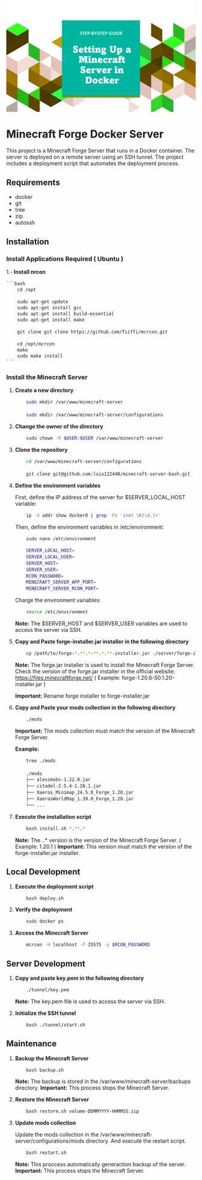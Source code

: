 ![Logo del Projecto](./resources/logo.png)

# Minecraft Forge Docker Server

This project is a Minecraft Forge Server that runs in a Docker container. The server is deployed on a remote server using an SSH tunnel. The project includes a deployment script that automates the deployment process.

## Requirements

- docker
- git
- tree
- zip
- autossh

## Installation

### Install Applications Required ( Ubuntu )

1.- **Install nrcon**

    ```bash
        cd /opt

        sudo apt-get update
        sudo apt-get install gcc 
        sudo apt-get install build-essential
        sudo apt-get install make

        git clone git clone https://github.com/Tiiffi/mcrcon.git

        cd /opt/mcrcon
        make
        sudo make install
    ```

### Install the Minecraft Server

1. **Create a new directory**

    ```bash
        sudo mkdir /var/www/minecraft-server

        sudo mkdir /var/www/minecraft-server/configurations
    ```

2. **Change the owner of the directory**
   
    ```bash
        sudo chown -R $USER:$USER /var/www/minecraft-server
    ```

3. **Clone the repository**
   
    ```bash
        cd /var/www/minecraft-server/configurations

        git clone git@github.com:luis122448/minecraft-server-bash.git
    ```

4. **Define the environment variables**

    First, define the IP address of the server for $SERVER_LOCAL_HOST variable:
    
    ```bash
        ip -4 addr show docker0 | grep -Po 'inet \K[\d.]+' 
    ```

    Then, define the environment variables in /etc/environment:

    ```bash
        sudo nano /etc/environment
    ```

    ```bash
        SERVER_LOCAL_HOST=
        SERVER_LOCAL_USER=
        SERVER_HOST=
        SERVER_USER=
        RCON_PASSWORD=
        MINECRAFT_SERVER_APP_PORT=
        MINECRAFT_SERVER_RCON_PORT=
    ```

    Charge the environment variables:

    ```bash
        source /etc/environment
    ```

    **Note:** The $SERVER_HOST and $SERVER_USER variables are used to access the server via SSH.

5. **Copy and Paste forge-installer.jar installer in the following directory**

    ```bash
        cp /path/to/forge-*.**.*-**.*.**-installer.jar ./server/forge-installer.jar
    ```

    **Note:** The forge.jar installer is used to install the Minecraft Forge Server. Check the version of the forge.jar installer in the official website: https://files.minecraftforge.net/ ( Example: forge-1.20.6-50.1.20-installer.jar )

    **Important:** Rename forge installer to forge-installer.jar

6. **Copy and Paste your mods collection in the following directory**

    ```bash
        ./mods
    ```

    **Important:** The mods collection must match the version of the Minecraft Forge Server.

    **Example:** 

    ```bash
        tree ./mods

        ./mods
        ├── alexsmobs-1.22.8.jar
        ├── citadel-2.5.4-1.20.1.jar
        ├── Xaeros_Minimap_24.5.0_Forge_1.20.jar
        ├── XaerosWorldMap_1.39.0_Forge_1.20.jar
        └── ...
    ```

7. **Execute the installation script**
    
    ```bash
        bash install.sh *.**.*
    ```

    **Note:** The *.*.* version is the version of the Minecraft Forge Server. ( Example: 1.20.1 )
    **Important:** This version must match the version of the forge-installer.jar installer.

## Local Development

1. **Execute the deployment script**
    
    ```bash
        bash deploy.sh
    ```

2. **Verify the deployment**
    
    ```bash
        sudo docker ps
    ```

3. **Access the Minecraft Server**
    
    ```bash
        mcrcon -H localhost -P 25575 -p $RCON_PASSWORD
    ```

## Server Development

1. **Copy and paste key.pem in the following directory**
    
    ```bash
        ./tunnel/key.pem
    ```

    **Note:** The key.pem file is used to access the server via SSH.

2. **Initialize the SSH tunnel**
    
    ```bash
        bash ./tunnel/start.sh
    ```

## Maintenance

1. **Backup the Minecraft Server**
    
    ```bash
        bash backup.sh
    ```

    **Note:** The backup is stored in the /var/www/minecraft-server/backups directory.
    **Important:** This process stops the Minecraft Server.

2. **Restore the Minecraft Server**
    
    ```bash
        bash restore.sh volume-DDMMYYYY-HHMMSS.zip
    ```

3. **Update mods collection**
    
    Update the mods collection in the /var/www/minecraft-server/configurations/mods directory.
    And execute the restart script.

    ```bash
        bash restart.sh
    ```

    **Note:** This proccess automatically generaction backup of the server.
    **Important:** This process stops the Minecraft Server.